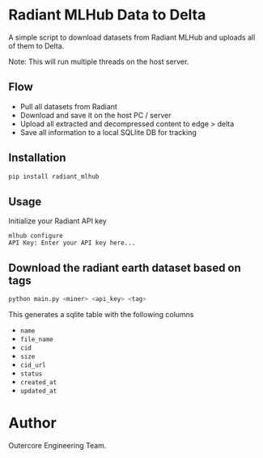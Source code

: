 # Radiant MLHub Data to Delta

A simple script to download datasets from Radiant MLHub and uploads all of them to Delta.

Note: This will run multiple threads on the host server. 

## Flow
- Pull all datasets from Radiant
- Download and save it on the host PC / server
- Upload all extracted and decompressed content to edge > delta
- Save all information to a local SQLlite DB for tracking

## Installation
```bash
pip install radiant_mlhub
```

## Usage
Initialize your Radiant API key
```
mlhub configure
API Key: Enter your API key here...
```

## Download the radiant earth dataset based on tags
```bash
python main.py <miner> <api_key> <tag>
```

This generates a sqlite table with the following columns
- `name`
- `file_name`
- `cid`
- `size`
- `cid_url`
- `status`
- `created_at`
- `updated_at`

# Author
Outercore Engineering Team.

